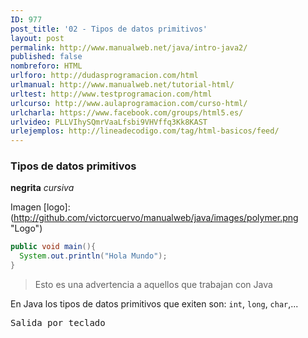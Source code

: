 ```yaml
---
ID: 977
post_title: '02 - Tipos de datos primitivos'
layout: post
permalink: http://www.manualweb.net/java/intro-java2/
published: false
nombreforo: HTML
urlforo: http://dudasprogramacion.com/html
urlmanual: http://www.manualweb.net/tutorial-html/
urltest: http://www.testprogramacion.com/html
urlcurso: http://www.aulaprogramacion.com/curso-html/
urlcharla: https://www.facebook.com/groups/html5.es/
urlvideo: PLLVIhySQmrVaaLfsbi9VHVffq3Kk8KAST
urlejemplos: http://lineadecodigo.com/tag/html-basicos/feed/
---
```


### Tipos de datos primitivos


**negrita**
*cursiva*


Imagen
[logo]: (http://github.com/victorcuervo/manualweb/java/images/polymer.png "Logo")


```java
public void main(){
  System.out.println("Hola Mundo");
}
```

> Esto es una advertencia a aquellos que trabajan con Java



En Java los tipos de datos primitivos que exiten son: `int`, `long`, `char`,...

<kbd>Salida por teclado</kbd>
